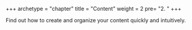 +++
archetype = "chapter"
title = "Content"
weight = 2
pre= "2. "
+++

Find out how to create and organize your content quickly and intuitively.
